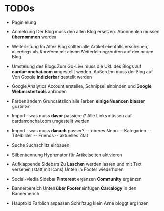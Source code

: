 TODOs
=====

- Paginierung


- Anmeldung
Der Blog muss den alten Blog ersetzen. Abonnenten müssen __übernommen__ werden

- Weiterleitung
Im Alten Blog sollten alle Artikel ebenfalls erscheinen, allerdings als Kurzform mit
einem Weiterleitungsbutton auf den neuen Blog

- Umstellung des Blogs
Zum Go-Live muss die URL des Blogs auf __cardamonchai.com__ umgestellt werden.
Außerdem muss der Blog auf Von Google __indizierbar__ gestellt werden

- Google Analytics
Account erstellen, Schnipsel einbinden und __Google Webmastertools__ anbinden

- Farben ändern
Grundsätzlich alle Farben __einige Nuancen blasser__ gestalten

- Import - was muss __davor__ passieren?
Alle Links müssen auf cardamonchai.com umgestellt werden

- Import - was muss __danach__ passen?
-- oberes Menü
-- Kategorien
-- Titelbilder
-- Friends
-- aktuelles Zitat

- Suche
Suchschlitz einbauen

- Silbentrennung
Hyphenator für Artikelseiten aktivieren

- Aufklappende Sidebars
Zu __Laschen__ werden lassen und mit Text versehen (statt mit Icons)
Unten im Footer wiederholen

- Social-Media Sidebar
__Pinterest__ ergänzen
__Community__ ergänzen

- Bannerbereich
Unten __über Footer__ einfügen
__Cardalogy__ in den Bannerberich

- Hauptbild
Farblich anpassen
Schriftzug klein
Anne bloggt ergänzen
